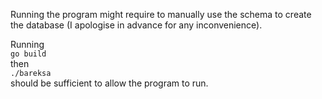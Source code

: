 Running the program might require to manually use the schema to create the
database (I apologise in advance for any inconvenience).  

Running  
 ```go build```  
then  
```./bareksa```  
should be sufficient to allow the program to run.
